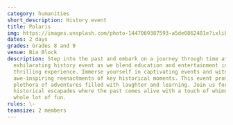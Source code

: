 ```yaml
---
category: humanities
short_description: History event
title: Polaris
img: https://images.unsplash.com/photo-1447069387593-a5de0862481e?ixlib=rb-4.0.3&ixid=M3wxMjA3fDB8MHxzZWFyY2h8NHx8aGlzdG9yeXxlbnwwfHwwfHx8MA%3D%3D&auto=format&fit=crop&w=900&q=60
dates: 2 days
grades: Grades 8 and 9
venue: Bia Block
description: Step into the past and embark on a journey through time at our
  exhilarating history event as we blend education and entertainment into a
  thrilling experience. Immerse yourself in captivating events and witness
  awe-inspiring reenactments of key historical moments. This event promises a
  plethora of adventures filled with laughter and learning. Join us for a day of
  historical escapades where the past comes alive with a touch of whimsy and a
  whole lot of fun.
rules: \-
teamsize: 2 members
---
```

